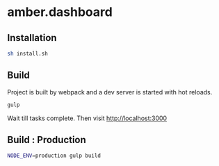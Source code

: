 # amber.dashboard

## Installation
```sh
sh install.sh
```

## Build
Project is built by webpack and a dev server is started with hot reloads.
```sh
gulp
```
Wait till tasks complete. Then visit [http://localhost:3000](http://localhost:3000)


## Build : Production
```sh
NODE_ENV=production gulp build
```